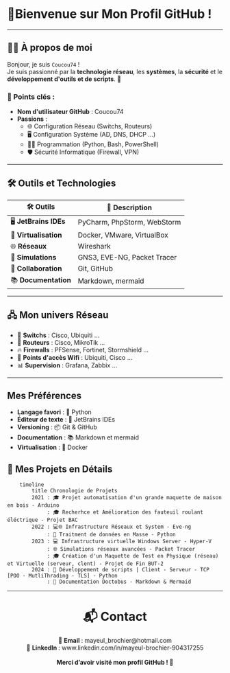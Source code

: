 # 👋**Bienvenue sur Mon Profil GitHub !**

---

## 🧑‍💻 À propos de moi

Bonjour, je suis `Coucou74` !  
Je suis passionné par la **technologie réseau**, les **systèmes**, la **sécurité** et le **développement d'outils et de scripts**. 🚀

### 🎯 Points clés :

- **Nom d'utilisateur GitHub** : Coucou74
- **Passions** :
  - 🌐 Configuration Réseau (Switchs, Routeurs)
  - 🖥️ Configuration Système (AD, DNS, DHCP ...)
  - 👨‍💻 Programmation (Python, Bash, PowerShell)
  - 🛡️ Sécurité Informatique (Firewall, VPN)

---

## 🛠️ Outils et Technologies

| 🛠️ **Outils**         | 📝 **Description**                         |
|------------------------|--------------------------------------------|
| 🖥️ **JetBrains IDEs** | PyCharm, PhpStorm, WebStorm                |
| 🐳 **Virtualisation**  | Docker, VMware, VirtualBox                 |
| 🌐 **Réseaux**         | Wireshark                                  |
| 👾 **Simulations**     | GNS3, EVE-NG, Packet Tracer                |
| 🔧 **Collaboration**   | Git, GitHub                                |
| 📚 **Documentation**    | Markdown, mermaid                          |

---

## 🖧 Mon univers Réseau

- 🔌 **Switchs** : Cisco, Ubiquiti ...
- 📡 **Routeurs** : Cisco, MikroTik ...
- 🔥 **Firewalls** : PFSense, Fortinet, Stormshield ...
- 📶 **Points d'accès Wifi** : Ubiquiti, Cisco ...
- 📊 **Supervision** : Grafana, Zabbix ...

---

## Mes Préférences
- **Langage favori** : 🐍 Python
- **Éditeur de texte** : 🧠 JetBrains IDEs
- **Versioning** : 📦 Git & GitHub
- **Documentation** : 📚 Markdown et mermaid
- **Virtualisation** : 🐳 Docker


## 🎯 Mes Projets en Détails

```mermaid
    timeline
        title Chronologie de Projets
        2021 : 🎓 Projet automatisation d'un grande maquette de maison en bois - Arduino
             : 🎓 Recherhce et Amélioration des fauteuil roulant éléctrique - Projet BAC
        2022 : 💻🌐 Infrastructure Réseaux et System - Eve-ng
             : 🐍 Traitment de données en Masse - Python
        2023 : 💻 Infrastructure virtuelle Windows Server - Hyper-V
             : 🌐 Simulations réseaux avancées - Packet Tracer
             : 🎓 Création d'un Maquette de Test en Physique (réseau) et Virtuelle (serveur, clent) - Projet de Fin BUT-2
        2024 : 🐍 Développement de scripts | Client - Serveur - TCP [POO - MutliThrading - TLS] - Python
             : 📖 Documentation Doctobus - Markdown & Mermaid
```

---

<div align="center">
    <h1>📬 Contact</h1>
    💌 <strong> Email </strong> : mayeul_brochier@hotmail.com  
    <br>
    🔗 <strong> LinkedIn </strong>: www.linkedin.com/in/mayeul-brochier-904317255
    <br>
    <br>
    <strong> Merci d’avoir visité mon profil GitHub ! 🌟 </strong>
</div>
